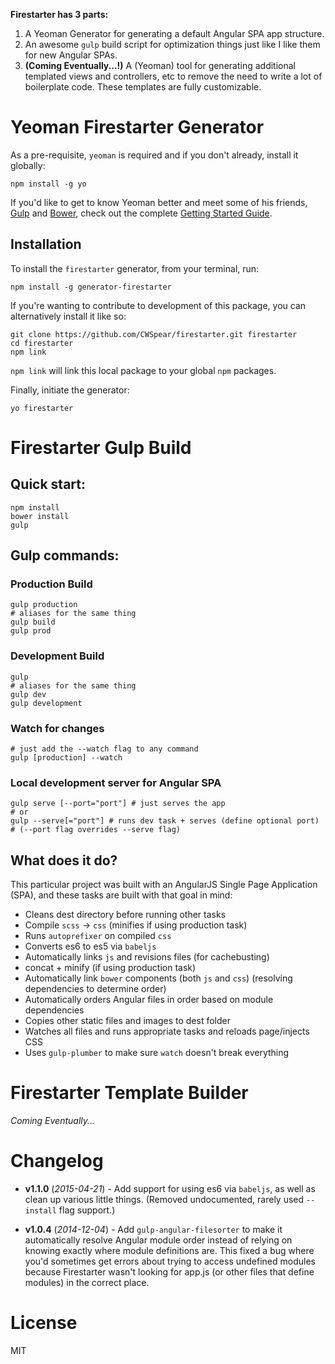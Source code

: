 **Firestarter has 3 parts:**

1. A Yeoman Generator for generating a default Angular SPA app structure.
2. An awesome `gulp` build script for optimization things just like I like them for new Angular SPAs.
3. **(Coming Eventually...!)** A (Yeoman) tool for generating additional templated views and controllers, etc to remove the need to write a lot of boilerplate code. These templates are fully customizable.

# Yeoman Firestarter Generator

As a pre-requisite, `yeoman` is required and if you don't already, install it globally:

```shell
npm install -g yo
```

If you'd like to get to know Yeoman better and meet some of his friends, [Gulp](http://gulpjs.com/) and [Bower](http://bower.io), check out the complete [Getting Started Guide](https://github.com/yeoman/yeoman/wiki/Getting-Started).

## Installation

To install the `firestarter` generator, from your terminal, run:

```shell
npm install -g generator-firestarter
```

If you're wanting to contribute to development of this package, you can alternatively install it like so:

```shell
git clone https://github.com/CWSpear/firestarter.git firestarter
cd firestarter
npm link
```

`npm link` will link this local package to your global `npm` packages.

Finally, initiate the generator:

```shell
yo firestarter
```

# Firestarter Gulp Build

## Quick start:

```shell
npm install
bower install
gulp
```

## Gulp commands:

### Production Build
```shell
gulp production
# aliases for the same thing
gulp build
gulp prod
```

### Development Build
```shell
gulp
# aliases for the same thing
gulp dev
gulp development
```

### Watch for changes
```shell
# just add the --watch flag to any command
gulp [production] --watch
```

### Local development server for Angular SPA
```shell
gulp serve [--port="port"] # just serves the app
# or
gulp --serve[="port"] # runs dev task + serves (define optional port)
# (--port flag overrides --serve flag)
```

## What does it do?

This particular project was built with an AngularJS Single Page Application (SPA), and these tasks are built with that goal in mind:

* Cleans dest directory before running other tasks
* Compile `scss` &rarr; `css` (minifies if using production task)
* Runs `autoprefixer` on compiled `css`
* Converts es6 to es5 via `babeljs`
* Automatically links `js` and revisions files (for cachebusting) 
* concat + minify (if using production task)
* Automatically link `bower` components (both `js` and `css`) (resolving dependencies to determine order)
* Automatically orders Angular files in order based on module dependencies
* Copies other static files and images to dest folder
* Watches all files and runs appropriate tasks and reloads page/injects CSS
* Uses `gulp-plumber` to make sure `watch` doesn't break everything

# Firestarter Template Builder

*Coming Eventually...*

# Changelog

- **v1.1.0** (*2015-04-21*) - Add support for using es6 via `babeljs`, as well as clean up various little things. (Removed undocumented, rarely used `--install` flag support.)

- **v1.0.4** (*2014-12-04*) - Add `gulp-angular-filesorter` to make it automatically resolve Angular module order instead of relying on knowing exactly where module definitions are. This fixed a bug where you'd sometimes get errors about trying to access undefined modules because Firestarter wasn't looking for app.js (or other files that define modules) in the correct place.

# License

MIT
